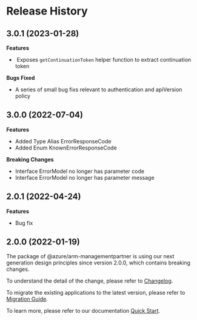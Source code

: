 # Release History

## 3.0.1 (2023-01-28)

**Features**

  -  Exposes `getContinuationToken` helper function to extract continuation token 

**Bugs Fixed**

  - A series of small bug fixs relevant to authentication and apiVersion policy

## 3.0.0 (2022-07-04)
    
**Features**

  - Added Type Alias ErrorResponseCode
  - Added Enum KnownErrorResponseCode

**Breaking Changes**

  - Interface ErrorModel no longer has parameter code
  - Interface ErrorModel no longer has parameter message
    
## 2.0.1 (2022-04-24)

**Features**

  - Bug fix
    
## 2.0.0 (2022-01-19)

The package of @azure/arm-managementpartner is using our next generation design principles since version 2.0.0, which contains breaking changes.

To understand the detail of the change, please refer to [Changelog](https://aka.ms/js-track2-changelog).

To migrate the existing applications to the latest version, please refer to [Migration Guide](https://aka.ms/js-track2-migration-guide).

To learn more, please refer to our documentation [Quick Start](https://aka.ms/js-track2-quickstart).
